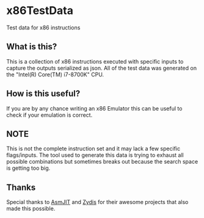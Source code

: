 # x86TestData
Test data for x86 instructions

## What is this?
This is a collection of x86 instructions executed with specific inputs to capture the outputs serialized as json. 
All of the test data was generated on the "Intel(R) Core(TM) i7-8700K" CPU.

## How is this useful?
If you are by any chance writing an x86 Emulator this can be useful to check if your emulation is correct.

## NOTE
This is not the complete instruction set and it may lack a few specific flags/inputs. The tool used to generate this data is trying
to exhaust all possible combinations but sometimes breaks out because the search space is getting too big.

## Thanks
Special thanks to [AsmJIT](https://github.com/asmjit/asmjit) and [Zydis](https://github.com/zyantific/zydis) for their awesome projects that also made this possible.
